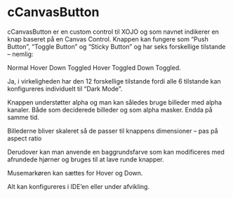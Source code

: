 # cCanvasButton

cCanvasButton er en custom control til XOJO og som navnet indikerer en knap baseret på en Canvas Control.
Knappen kan fungere som “Push Button”, “Toggle Button” og “Sticky Button” og har seks forskellige tilstande – nemlig:

Normal
Hover
Down
Toggled
Hover Toggled
Down Toggled.

Ja, i virkeligheden har den 12 forskellige tilstande fordi alle 6 tilstande kan konfigureres individuelt til “Dark Mode”.

Knappen understøtter alpha og man kan således bruge billeder med alpha kanaler. Både som deciderede billeder og som alpha masker. Endda på samme tid.

Billederne bliver skaleret så de passer til knappens dimensioner – pas på aspect ratio

Derudover kan man anvende en baggrundsfarve som kan modificeres med afrundede hjørner og  bruges til at lave runde knapper.

Musemarkøren kan sættes for Hover og Down.

Alt kan konfigureres i IDE’en eller under afvikling.
